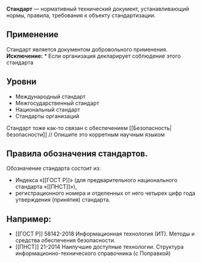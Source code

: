 **Стандарт** — нормативный технический документ, устанавливающий нормы, правила, требования к объекту стандартизации.

## Применение
Стандарт является документом добровольного применения.
**Исключение:**
* Если организация декларирует соблюдение этого стандарта

## Уровни
- Международный стандарт
- Межгосударственный стандарт
- Национальный стандарт 
- Стандарты организаций

Стандарт тоже как-то связан с обеспечением [[Безопасность|безопасности]] // Опишите это корретным научным языком

## Правила обозначения стандартов. 
Обозначение стандарта состоит из: 
- Индекса «[[ГОСТ Р]]» (для предварительного национального стандарта «[[ПНСТ]]»), 
- регистрационного номера и отделенных от него четырех цифр года утверждения (принятия) стандарта.
## Например:
- [[ГОСТ Р]] 58142-2018 Информационная технология (ИТ). Методы и средства обеспечения безопасности.
- [[ПНСТ]] 21-2014 Наилучшие доступные технологии. Структура информационно-технического справочника (с Поправкой)
